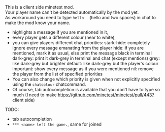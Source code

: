 This is a client side minetest mod.  
Your player name can't be detected automatically by the mod yet.  
As workaround you need to type ```hello  ``` (hello and two spaces) in chat to make the mod know your name.

* highlights a message if you are mentioned in it,
* every player gets a different colour (near to white),
* you can give players different chat priorities:
stark-hide: completely ignore every message emanating from the player
hide: if you are mentioned, mark it as usual, else print the message black in terminal
dark-grey: print it dark-grey in terminal and chat (except mentions)
grey: like dark-grey but brighter
default: like dark-grey but the player's colour
important: show every message as if you were mentioned
nil: remove the player from the list of specified priorities
* You can also change which priority is given when not explicitly specified using the ```chatcolour``` chatcommand.
* Of course, tab autocompletion is available that you don't have to type so much (I need to make https://github.com/minetest/minetest/pull/4437 client side)

TODO:
* tab autocompletion
* ```*** <name> left the game.```, same for joined